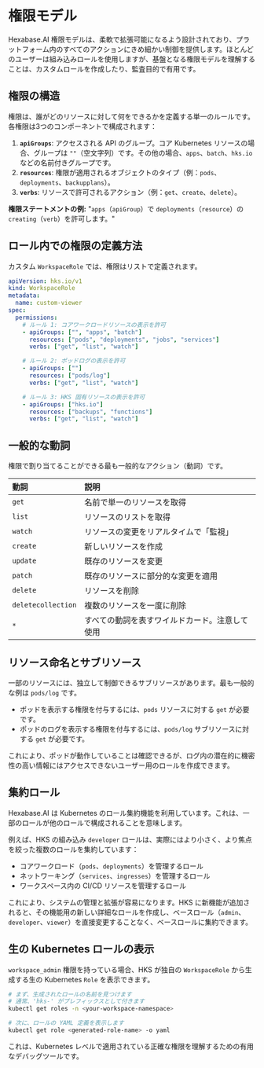 # 権限モデル

Hexabase.AI 権限モデルは、柔軟で拡張可能になるよう設計されており、プラットフォーム内のすべてのアクションにきめ細かい制御を提供します。ほとんどのユーザーは組み込みロールを使用しますが、基盤となる権限モデルを理解することは、カスタムロールを作成したり、監査目的で有用です。

## 権限の構造

権限は、誰がどのリソースに対して何をできるかを定義する単一のルールです。各権限は3つのコンポーネントで構成されます：

1. **`apiGroups`**: アクセスされる API のグループ。コア Kubernetes リソースの場合、グループは `""`（空文字列）です。その他の場合、`apps`、`batch`、`hks.io` などの名前付きグループです。
2. **`resources`**: 権限が適用されるオブジェクトのタイプ（例：`pods`、`deployments`、`backupplans`）。
3. **`verbs`**: リソースで許可されるアクション（例：`get`、`create`、`delete`）。

**権限ステートメントの例:**
"`apps`（`apiGroup`）で `deployments`（`resource`）の `creating`（`verb`）を許可します。"

## ロール内での権限の定義方法

カスタム `WorkspaceRole` では、権限はリストで定義されます。

```yaml
apiVersion: hks.io/v1
kind: WorkspaceRole
metadata:
  name: custom-viewer
spec:
  permissions:
    # ルール 1: コアワークロードリソースの表示を許可
    - apiGroups: ["", "apps", "batch"]
      resources: ["pods", "deployments", "jobs", "services"]
      verbs: ["get", "list", "watch"]

    # ルール 2: ポッドログの表示を許可
    - apiGroups: [""]
      resources: ["pods/log"]
      verbs: ["get", "list", "watch"]

    # ルール 3: HKS 固有リソースの表示を許可
    - apiGroups: ["hks.io"]
      resources: ["backups", "functions"]
      verbs: ["get", "list", "watch"]
```

## 一般的な動詞

権限で割り当てることができる最も一般的なアクション（動詞）です。

| 動詞               | 説明                                                    |
| :----------------- | :------------------------------------------------------ |
| `get`              | 名前で単一のリソースを取得                               |
| `list`             | リソースのリストを取得                                   |
| `watch`            | リソースの変更をリアルタイムで「監視」                   |
| `create`           | 新しいリソースを作成                                     |
| `update`           | 既存のリソースを変更                                     |
| `patch`            | 既存のリソースに部分的な変更を適用                       |
| `delete`           | リソースを削除                                           |
| `deletecollection` | 複数のリソースを一度に削除                               |
| `*`                | すべての動詞を表すワイルドカード。注意して使用           |

## リソース命名とサブリソース

一部のリソースには、独立して制御できるサブリソースがあります。最も一般的な例は `pods/log` です。

- ポッドを表示する権限を付与するには、`pods` リソースに対する `get` が必要です。
- ポッドのログを表示する権限を付与するには、`pods/log` サブリソースに対する `get` が必要です。

これにより、ポッドが動作していることは確認できるが、ログ内の潜在的に機密性の高い情報にはアクセスできないユーザー用のロールを作成できます。

## 集約ロール

Hexabase.AI は Kubernetes のロール集約機能を利用しています。これは、一部のロールが他のロールで構成されることを意味します。

例えば、HKS の組み込み `developer` ロールは、実際にはより小さく、より焦点を絞った複数のロールを集約しています：

- コアワークロード（`pods`、`deployments`）を管理するロール
- ネットワーキング（`services`、`ingresses`）を管理するロール
- ワークスペース内の CI/CD リソースを管理するロール

これにより、システムの管理と拡張が容易になります。HKS に新機能が追加されると、その機能用の新しい詳細なロールを作成し、ベースロール（`admin`、`developer`、`viewer`）を直接変更することなく、ベースロールに集約できます。

## 生の Kubernetes ロールの表示

`workspace_admin` 権限を持っている場合、HKS が独自の `WorkspaceRole` から生成する生の Kubernetes `Role` を表示できます。

```bash
# まず、生成されたロールの名前を見つけます
# 通常、'hks-' がプレフィックスとして付きます
kubectl get roles -n <your-workspace-namespace>

# 次に、ロールの YAML 定義を表示します
kubectl get role <generated-role-name> -o yaml
```

これは、Kubernetes レベルで適用されている正確な権限を理解するための有用なデバッグツールです。